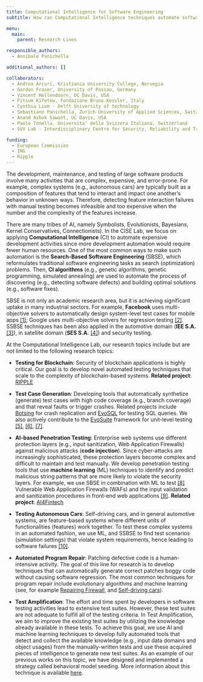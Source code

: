 ```yaml
---
title: Computational Intelligence for Software Engineering
subtitle: How can Computational Intelligence techniques automate software testing and other complex software development tasks?

menu:
  main:
    parent: Research Lines

responsible_authors:
  - Annibale Panichella

additional_authors: []

collaborators:
  - Andrea Arcuri, Kristiania University College, Norvegia
  - Gordon Fraser, University of Passau, Germany
  - Vincent Hellendoorn, UC Davis, USA
  - Fitsum Kifetew, Fondazione Bruno Kessler, Italy
  - Cynthia Liem - Delft University of technology
  - Sebastiano Panichella, Zurich University of Applied Sciences, Switzerland
  - Anand Ashok Sawant, UC Davis, USA
  - Paolo Tonella, Universita’ della Svizzera Italiana, Switzerland
  - SVV Lab - Interdisciplinary Centre for Security, Reliability and Trust, University of Luxemburg

funding:
  - European Commission
  - ING
  - Ripple
---
```


The development, maintenance, and testing of large software products involve many activities that are complex, expensive, and error-prone. For example, complex systems (e.g., autonomous cars) are typically built as a composition of features that tend to interact and impact one another’s behavior in unknown ways. Therefore, detecting feature interaction failures with manual testing becomes infeasible and too expensive when the number and the complexity of the features increase.

There are many tribes of AI, namely Symbolists, Evolutionists, Bayesians, Kernel Conservatives, Connectionists). In the CISE Lab, we focus on applying **Computational Intelligence** (CI) to automate expensive development activities since more development automation would require fewer human resources. One of the most common ways to make such automation is the **Search-Based Software Engineering** (SBSE), which reformulates traditional software engineering tasks as search (optimization) problems. Then, **CI algorithms** (e.g., genetic algorithms, genetic programming, simulated annealing) are used to automate the process of discovering (e.g., detecting software defects) and building optimal solutions (e.g., software fixes).

SBSE is not only an academic research area, but it is achieving significant uptake in many industrial sectors. For example, **Facebook** uses multi-objective solvers to automatically design system-level test cases for mobile apps [\[1\]](https://link.springer.com/chapter/10.1007/978-3-319-99241-9_1); Google uses multi-objective solvers for regression testing [\[2\]](http://sebase.cs.ucl.ac.uk/fileadmin/crest/sebasepaper/YooNH11_01.pdf). SSBSE techniques has been also applied in the automotive domain (**IEE S.A.** [\[3\]](https://pure.tudelft.nl/portal/files/45811366/paperASE18N2016pdf.pdf)), in satellite domain (**SES S.A.** [\[4\]](https://pure.tudelft.nl/admin/files/47344874/main.pdf)) and security testing.

At the Computational Intelligence Lab, our research topics include but are not limited to the following research topics:

* **Testing for Blockchain**: Security of blockchain applications is highly critical. Our goal is to develop novel automated testing techniques that scale to the complexity of blockchain-based systems. **Related project**: [RIPPLE](https://ubri.ripple.com)
    
* **Test Case Generation**: Developing tools that automatically synthetize (generate) test cases with high code coverage (e.g., branch coverage) and that reveal faults or trigger crashes. Related projects include [Botsing](https://github.com/STAMP-project/botsing) for crash replication and [EvoSQL](https://github.com/SERG-Delft/evosql) for testing SQL queries. We also actively contribute to the [EvoSuite](https://github.com/EvoSuite/evosuite) framework for unit-level testing [\[5\]](https://apanichella.github.io/publication/ieee-tse2018b/), [\[6\]](https://apanichella.github.io/publication/ssbse2018b/), [\[7\]](https://apanichella.github.io/publication/infsof2018b/).
    
* **AI-based Penetration Testing**: Enterprise web systems use different protection layers (e.g., input sanitization, Web Application Firewalls) against malicious attacks (**code injection**). Since cyber-attacks are increasingly sophisticated, these protection layers become complex and difficult to maintain and test manually. We develop penetration testing tools that use **machine learning** (ML) techniques to identify and predict malicious string patterns that are more likely to violate the security layers. For example, we use SBSE in combination with ML to test [\[8\]](http://orbilu.uni.lu/handle/10993/34224) Vulnerable Web Application Firewalls (WAFs) and the input validation and sanitization procedures in front-end web applications [\[9\]](https://apanichella.github.io/publication/ieee-tse2018a/). **Related project**: [AI4Fintech](https://icai.ai/ai-for-fintech-lab/)
    
* **Testing Autonomous Cars**: Self-driving cars, and in general automotive systems, are feature-based systems where different units of functionalities (features) work together. To test these complex systems in an automated fashion, we use ML, and SSBSE to find test scenarios (simulation settings) that violate system requirements, hence leading to software failures [\[10\]](https://apanichella.github.io/publication/ase2018/).
    
* **Automated Program Repair**: Patching defective code is a human-intensive activity. The goal of this line for research is to develop techniques that can automatically generate correct patches boggy code without causing software regression. The most common techniques for program repair include evolutionary algorithms and machine learning (see, for example [Repairing Firewall](https://ieeexplore.ieee.org/document/8109099/), and [Self-driving cars](https://orbilu.uni.lu/bitstream/10993/43281/1/paper-CR.pdf)).
    
* **Test Amplification**: The effort and time spent by developers in software testing activities lead to extensive test suites. However, these test suites are not adequate to fulfill all of the testing criteria. In Test Amplification, we aim to improve the existing test suites by utilizing the knowledge already available in these tests. To achieve this goal, we use AI and machine learning techniques to develop fully automated tools that detect and collect the available knowledge (e.g., input data domains and object usages) from the manually-written tests and use these acquired pieces of intelligence to generate new test suites. As an example of our previous works on this topic, we have designed and implemented a strategy called behavioral model seeding. More information about this technique is available [here](https://stamp-project.github.io/botsing/pages/modelseeding.html).
    
